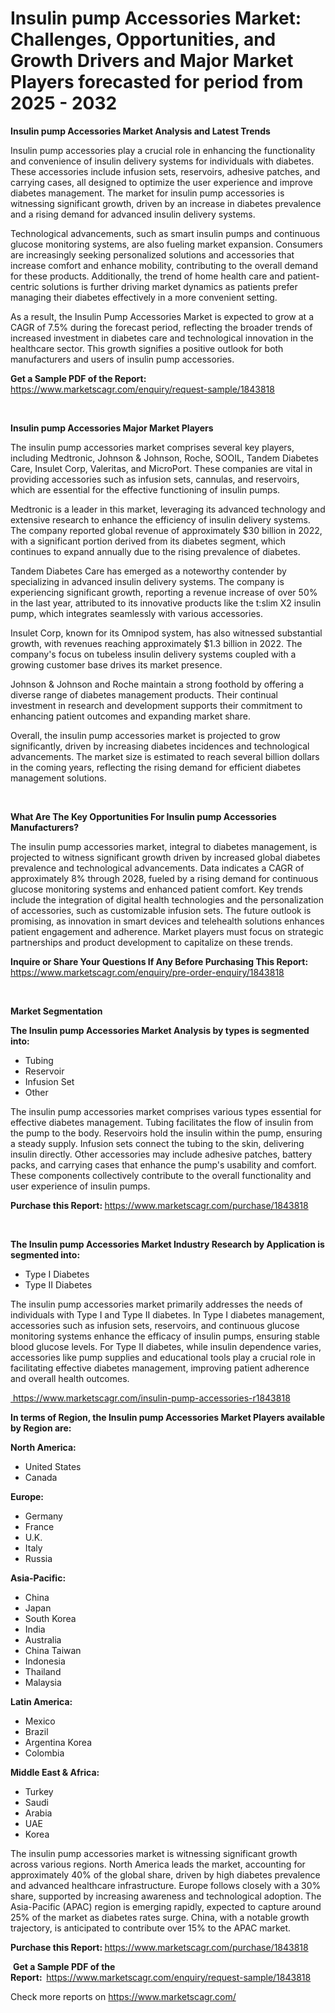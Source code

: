 <p><h1>Insulin pump Accessories Market: Challenges, Opportunities, and Growth Drivers and Major Market Players forecasted for period from 2025 - 2032</h1></p><p><strong>Insulin pump Accessories Market Analysis and Latest Trends</strong></p>
<p><p>Insulin pump accessories play a crucial role in enhancing the functionality and convenience of insulin delivery systems for individuals with diabetes. These accessories include infusion sets, reservoirs, adhesive patches, and carrying cases, all designed to optimize the user experience and improve diabetes management. The market for insulin pump accessories is witnessing significant growth, driven by an increase in diabetes prevalence and a rising demand for advanced insulin delivery systems. </p><p>Technological advancements, such as smart insulin pumps and continuous glucose monitoring systems, are also fueling market expansion. Consumers are increasingly seeking personalized solutions and accessories that increase comfort and enhance mobility, contributing to the overall demand for these products. Additionally, the trend of home health care and patient-centric solutions is further driving market dynamics as patients prefer managing their diabetes effectively in a more convenient setting. </p><p>As a result, the Insulin Pump Accessories Market is expected to grow at a CAGR of 7.5% during the forecast period, reflecting the broader trends of increased investment in diabetes care and technological innovation in the healthcare sector. This growth signifies a positive outlook for both manufacturers and users of insulin pump accessories.</p></p>
<p><strong>Get a Sample PDF of the Report:&nbsp;</strong> <a href="https://www.marketscagr.com/enquiry/request-sample/1843818?utm_campaign=3208&utm_medium=2&utm_source=Github&utm_content=ia&utm_term=05032025&utm_id=insulin-pump-accessories">https://www.marketscagr.com/enquiry/request-sample/1843818</a></p>
<p>&nbsp;</p>
<p><strong>Insulin pump Accessories Major Market Players</strong></p>
<p><p>The insulin pump accessories market comprises several key players, including Medtronic, Johnson & Johnson, Roche, SOOIL, Tandem Diabetes Care, Insulet Corp, Valeritas, and MicroPort. These companies are vital in providing accessories such as infusion sets, cannulas, and reservoirs, which are essential for the effective functioning of insulin pumps.</p><p>Medtronic is a leader in this market, leveraging its advanced technology and extensive research to enhance the efficiency of insulin delivery systems. The company reported global revenue of approximately $30 billion in 2022, with a significant portion derived from its diabetes segment, which continues to expand annually due to the rising prevalence of diabetes.</p><p>Tandem Diabetes Care has emerged as a noteworthy contender by specializing in advanced insulin delivery systems. The company is experiencing significant growth, reporting a revenue increase of over 50% in the last year, attributed to its innovative products like the t:slim X2 insulin pump, which integrates seamlessly with various accessories.</p><p>Insulet Corp, known for its Omnipod system, has also witnessed substantial growth, with revenues reaching approximately $1.3 billion in 2022. The company's focus on tubeless insulin delivery systems coupled with a growing customer base drives its market presence.</p><p>Johnson & Johnson and Roche maintain a strong foothold by offering a diverse range of diabetes management products. Their continual investment in research and development supports their commitment to enhancing patient outcomes and expanding market share.</p><p>Overall, the insulin pump accessories market is projected to grow significantly, driven by increasing diabetes incidences and technological advancements. The market size is estimated to reach several billion dollars in the coming years, reflecting the rising demand for efficient diabetes management solutions.</p></p>
<p>&nbsp;</p>
<p><strong>What Are The Key Opportunities For Insulin pump Accessories Manufacturers?</strong></p>
<p><p>The insulin pump accessories market, integral to diabetes management, is projected to witness significant growth driven by increased global diabetes prevalence and technological advancements. Data indicates a CAGR of approximately 8% through 2028, fueled by a rising demand for continuous glucose monitoring systems and enhanced patient comfort. Key trends include the integration of digital health technologies and the personalization of accessories, such as customizable infusion sets. The future outlook is promising, as innovation in smart devices and telehealth solutions enhances patient engagement and adherence. Market players must focus on strategic partnerships and product development to capitalize on these trends.</p></p>
<p><strong>Inquire or Share Your Questions If Any Before Purchasing This Report:</strong> <a href="https://www.marketscagr.com/enquiry/pre-order-enquiry/1843818?utm_campaign=3208&utm_medium=2&utm_source=Github&utm_content=ia&utm_term=05032025&utm_id=insulin-pump-accessories">https://www.marketscagr.com/enquiry/pre-order-enquiry/1843818</a></p>
<p>&nbsp;</p>
<p><strong>Market Segmentation</strong></p>
<p><strong>The Insulin pump Accessories Market Analysis by types is segmented into:</strong></p>
<p><ul><li>Tubing</li><li>Reservoir</li><li>Infusion Set</li><li>Other</li></ul></p>
<p><p>The insulin pump accessories market comprises various types essential for effective diabetes management. Tubing facilitates the flow of insulin from the pump to the body. Reservoirs hold the insulin within the pump, ensuring a steady supply. Infusion sets connect the tubing to the skin, delivering insulin directly. Other accessories may include adhesive patches, battery packs, and carrying cases that enhance the pump's usability and comfort. These components collectively contribute to the overall functionality and user experience of insulin pumps.</p></p>
<p><strong>Purchase this Report:&nbsp;</strong><a href="https://www.marketscagr.com/purchase/1843818?utm_campaign=3208&utm_medium=2&utm_source=Github&utm_content=ia&utm_term=05032025&utm_id=insulin-pump-accessories">https://www.marketscagr.com/purchase/1843818</a></p>
<p>&nbsp;</p>
<p><strong>The Insulin pump Accessories Market Industry Research by Application is segmented into:</strong></p>
<p><ul><li>Type I Diabetes</li><li>Type II Diabetes</li></ul></p>
<p><p>The insulin pump accessories market primarily addresses the needs of individuals with Type I and Type II diabetes. In Type I diabetes management, accessories such as infusion sets, reservoirs, and continuous glucose monitoring systems enhance the efficacy of insulin pumps, ensuring stable blood glucose levels. For Type II diabetes, while insulin dependence varies, accessories like pump supplies and educational tools play a crucial role in facilitating effective diabetes management, improving patient adherence and overall health outcomes.</p></p>
<p><a href="https://www.marketscagr.com/insulin-pump-accessories-r1843818?utm_campaign=3208&utm_medium=2&utm_source=Github&utm_content=ia&utm_term=05032025&utm_id=insulin-pump-accessories">&nbsp;https://www.marketscagr.com/insulin-pump-accessories-r1843818</a></p>
<p><strong>In terms of Region, the Insulin pump Accessories Market Players available by Region are:</strong></p>
<p>
    <p> <strong> North America: </strong>
        <ul>
            <li>United States</li>
            <li>Canada</li>
        </ul>
        </p> 
    <p> <strong> Europe: </strong>
        <ul>
            <li>Germany</li>
            <li>France</li>
            <li>U.K.</li>
            <li>Italy</li>
            <li>Russia</li>
        </ul>
        </p> 
    <p> <strong> Asia-Pacific: </strong>
        <ul>
            <li>China</li>
            <li>Japan</li>
            <li>South Korea</li>
            <li>India</li>
            <li>Australia</li>
            <li>China Taiwan</li>
            <li>Indonesia</li>
            <li>Thailand</li>
            <li>Malaysia</li>
        </ul>
        </p> 
    <p> <strong> Latin America: </strong>
        <ul>
            <li>Mexico</li>
            <li>Brazil</li>
            <li>Argentina Korea</li>
            <li>Colombia</li>
        </ul>
        </p> 
    <p> <strong> Middle East & Africa: </strong>
        <ul>
            <li>Turkey</li>
            <li>Saudi</li>
            <li>Arabia</li>
            <li>UAE</li>
            <li>Korea</li>
        </ul>
    </p>
    </p>
<p><p>The insulin pump accessories market is witnessing significant growth across various regions. North America leads the market, accounting for approximately 40% of the global share, driven by high diabetes prevalence and advanced healthcare infrastructure. Europe follows closely with a 30% share, supported by increasing awareness and technological adoption. The Asia-Pacific (APAC) region is emerging rapidly, expected to capture around 25% of the market as diabetes rates surge. China, with a notable growth trajectory, is anticipated to contribute over 15% to the APAC market.</p></p>
<p><strong>Purchase this Report: </strong><a href="https://www.marketscagr.com/purchase/1843818?utm_campaign=3208&utm_medium=2&utm_source=Github&utm_content=ia&utm_term=05032025&utm_id=insulin-pump-accessories">https://www.marketscagr.com/purchase/1843818</a></p>
<p>&nbsp;<strong>Get a Sample PDF of the Report:&nbsp;&nbsp;</strong><a href="https://www.marketscagr.com/enquiry/request-sample/1843818?utm_campaign=3208&utm_medium=2&utm_source=Github&utm_content=ia&utm_term=05032025&utm_id=insulin-pump-accessories">https://www.marketscagr.com/enquiry/request-sample/1843818</a></p>
<p><strong></strong></p>
<p>Check more reports on <a href="https://www.marketscagr.com/?utm_campaign=3208&utm_medium=2&utm_source=Github&utm_content=ia&utm_term=05032025&utm_id=insulin-pump-accessories">https://www.marketscagr.com/</a></p>